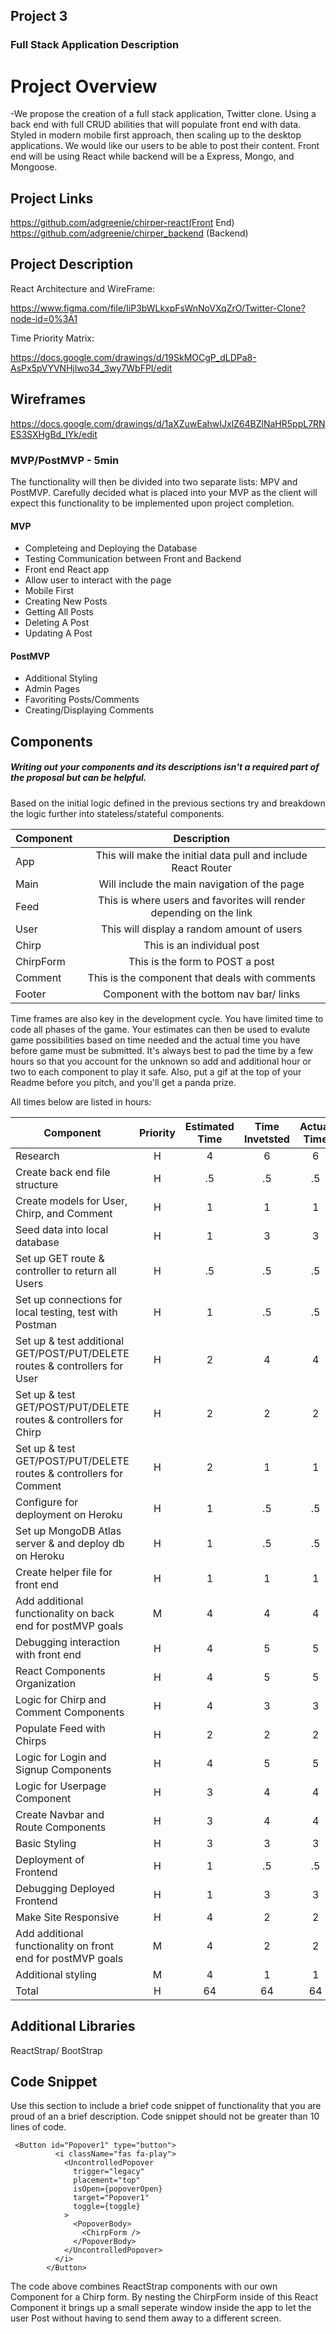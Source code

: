 ## Project 3

### Full Stack Application Description

# Project Overview

-We propose the creation of a full stack application, Twitter clone. Using a back end with full CRUD abilities  that will populate front end with data. Styled in modern mobile first approach, then scaling up to the desktop applications. We would like our users to be able to post their content. Front end will be using React while backend will be a Express, Mongo, and Mongoose.

## Project Links

https://github.com/adgreenie/chirper-react(Front End)
https://github.com/adgreenie/chirper_backend (Backend)


## Project Description

React Architecture and WireFrame:

https://www.figma.com/file/IiP3bWLkxpFsWnNoVXqZrO/Twitter-Clone?node-id=0%3A1

Time Priority Matrix:

https://docs.google.com/drawings/d/19SkMOCgP_dLDPa8-AsPx5pVYVNHjlwo34_3wy7WbFPI/edit



## Wireframes

https://docs.google.com/drawings/d/1aXZuwEahwIJxlZ64BZlNaHR5ppL7RNES3SXHgBd_IYk/edit


### MVP/PostMVP - 5min

The functionality will then be divided into two separate lists: MPV and PostMVP.  Carefully decided what is placed into your MVP as the client will expect this functionality to be implemented upon project completion.  

#### MVP 
- Completeing and Deploying the Database
- Testing Communication between Front and Backend
- Front end React app
- Allow user to interact with the page
- Mobile First
- Creating New Posts
- Getting All Posts
- Deleting A Post
- Updating A Post


#### PostMVP 

- Additional Styling
- Admin Pages
- Favoriting Posts/Comments
- Creating/Displaying Comments




## Components
##### Writing out your components and its descriptions isn't a required part of the proposal but can be helpful.

Based on the initial logic defined in the previous sections try and breakdown the logic further into stateless/stateful components. 

| Component | Description | 
| --- | :---: |  
| App | This will make the initial data pull and include React Router| 
| Main | Will include the main navigation of the page | 
| Feed | This is where users and favorites will render depending on the link | 
| User| This will display a random amount of users|
| Chirp | This is an individual post |
| ChirpForm | This is the form to POST a post |
| Comment | This is the component that deals with comments |
| Footer | Component with the bottom nav bar/ links |




Time frames are also key in the development cycle.  You have limited time to code all phases of the game.  Your estimates can then be used to evalute game possibilities based on time needed and the actual time you have before game must be submitted. It's always best to pad the time by a few hours so that you account for the unknown so add and additional hour or two to each component to play it safe. Also, put a gif at the top of your Readme before you pitch, and you'll get a panda prize.

All times below are listed in hours:

| Component | Priority | Estimated Time | Time Invetsted | Actual Time |
| --- | :---: |  :---: | :---: | :---: |
| Research | H | 4 | 6 | 6 |
| Create back end file structure | H | .5 | .5 | .5 |
| Create models for User, Chirp, and Comment | H | 1 | 1 | 1 |
| Seed data into local database | H | 1 | 3 | 3 |
| Set up GET route & controller to return all Users | H | .5 | .5 | .5 |
| Set up connections for local testing, test with Postman | H | 1 | .5 | .5 |
| Set up & test additional GET/POST/PUT/DELETE routes & controllers for User | H | 2 | 4 | 4 |
| Set up & test GET/POST/PUT/DELETE routes & controllers for Chirp | H | 2 | 2 | 2 |
| Set up & test GET/POST/PUT/DELETE routes & controllers for Comment | H | 2 | 1 | 1 |
| Configure for deployment on Heroku | H | 1 | .5 | .5 |
| Set up MongoDB Atlas server & and deploy db on Heroku | H | 1 | .5 | .5 |
| Create helper file for front end | H | 1 | 1 | 1 |
| Add additional functionality on back end for postMVP goals | M | 4 | 4 | 4 |
| Debugging interaction with front end | H | 4 | 5 | 5 |
| React Components Organization | H | 4 | 5 | 5 |
| Logic for Chirp and Comment Components | H | 4 | 3 | 3 |
| Populate Feed with Chirps | H | 2 | 2 | 2 |
| Logic for Login and Signup Components | H | 4 | 5 | 5 |
| Logic for Userpage Component | H | 3 | 4 | 4 |
| Create Navbar and Route Components | H | 3 | 4 | 4 |
| Basic Styling | H | 3 | 3 | 3 |
| Deployment of Frontend | H | 1 | .5 | .5 |
| Debugging Deployed Frontend | H | 1 | 3 | 3 |
| Make Site Responsive | H | 4 | 2 | 2 |
| Add additional functionality on front end for postMVP goals | M | 4 | 2 | 2 |
| Additional styling | M | 4 | 1 | 1 |
| Total | H | 64 | 64 | 64 |

## Additional Libraries
ReactStrap/ BootStrap

## Code Snippet

Use this section to include a brief code snippet of functionality that you are proud of an a brief description.  Code snippet should not be greater than 10 lines of code. 

```
 <Button id="Popover1" type="button">
          <i className="fas fa-play">
            <UncontrolledPopover
              trigger="legacy"
              placement="top"
              isOpen={popoverOpen}
              target="Popover1"
              toggle={toggle}
            >
              <PopoverBody>
                <ChirpForm />
              </PopoverBody>
            </UncontrolledPopover>
          </i>
        </Button>
```
The code above combines ReactStrap components with our own Component for a Chirp form. By nesting the ChirpForm inside of this React Component it brings up a small seperate window inside the app to let the user Post without having to send them away to a different screen.
